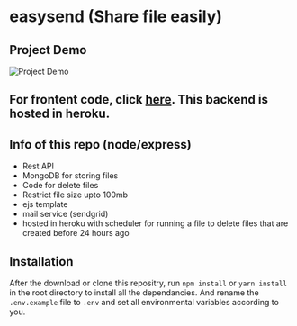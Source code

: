 # easysend (Share file easily)

## Project Demo
![Project Demo]()

## For frontent code, click [here](https://github.com/Sayan-Roy-729/easysend-frontend). This backend is hosted in heroku.

## Info of this repo (node/express)
- Rest API
- MongoDB for storing files
- Code for delete files
- Restrict file size upto 100mb
- ejs template
- mail service (sendgrid)
- hosted in heroku with scheduler for running a file to delete files that are created before 24 hours ago

## Installation
After the download or clone this repositry, run `npm install` or `yarn install` in the root directory to install all the dependancies. And rename the `.env.example` file to `.env` and set all environmental variables according to you.
